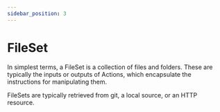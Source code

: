 ```yaml
---
sidebar_position: 3
---
```


# FileSet

In simplest terms, a FileSet is a collection of files and folders. These are typically the inputs or outputs of Actions, which encapsulate the instructions for manipulating them.

FileSets are typically retrieved from git, a local source, or an HTTP resource.